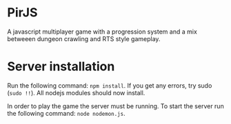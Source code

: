 # PirJS
A javascript multiplayer game with a progression system and a mix betweeen dungeon crawling and RTS style gameplay.

# Server installation
Run the following command: `npm install`. If you get any errors, try sudo (`sudo !!`).
All nodejs modules should now install.

In order to play the game the server must be running.
To start the server run the following command: `node nodemon.js`.
